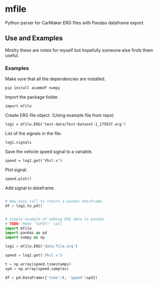 # mfile
Python parser for CarMaker ERG files with Pandas dataframe export.

## 

## Use and Examples

Moslty these are notes for myself but hopefully someone else finds them useful.

### Examples

Make sure that all the dependencies are installed.

``` pip install asammdf numpy ```

Import the package folder.

``` import mfile ```

Create ERG file object. (Using example file from repo)

``` log1 = mfile.ERG('test-data/Test-Dataset-1_175937.erg') ```

List of the signals in the file.

``` log1.signals ```

Save the vehicle speed signal to a variable.

``` speed = log1.get('Vhcl.v') ```

Plot signal.

``` speed.plot() ```

Add signal to dataframe.

``` python

# New easy call to return a pandas dataframe.
df = log1.to_pd()

```

``` python

# Simple example of adding ERG data to pandas.
# TODO: Make 'toPd()' call
import mfile
import pandas as pd
import numpy as np

log1 = mfile.ERG('data-file.erg')

speed = log1.get('Vhcl.v')

t = np.array(speed.timestamps)
spd = np.array(speed.samples)

df = pd.DataFrame({'time':t, 'speed':spd})

```
